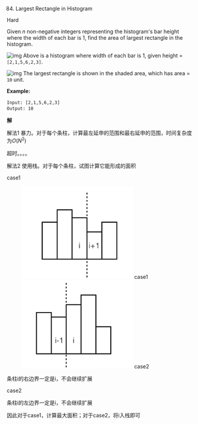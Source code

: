 84. Largest Rectangle in Histogram

Hard

Given *n* non-negative integers representing the histogram's bar height where the width of each bar is 1, find the area of largest rectangle in the histogram.

 

![img](https://assets.leetcode.com/uploads/2018/10/12/histogram.png)
Above is a histogram where width of each bar is 1, given height = `[2,1,5,6,2,3]`.

 

![img](https://assets.leetcode.com/uploads/2018/10/12/histogram_area.png)
The largest rectangle is shown in the shaded area, which has area = `10` unit.

 

**Example:**

```
Input: [2,1,5,6,2,3]
Output: 10
```

**解**

解法1	暴力。对于每个条柱，计算最左延申的范围和最右延申的范围，时间复杂度为$O(N^2)$

超时。。。。

解法2	使用栈。对于每个条柱，试图计算它能形成的面积

case1

<div>
    <figure>
        <img src="..\pic\84_case1.png" width=300>
        <figureCaption>case1</figureCaption>
        <img src="..\pic\84_case2.png" width = 300>
    	<figureCaption>case2</figureCaption>
    </figure>
</div>


条柱i的右边界一定是i，不会继续扩展

case2

条柱i的左边界一定是i，不会继续扩展

因此对于case1，计算最大面积；对于case2，将i入栈即可





